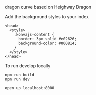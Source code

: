 dragon curve based on Heighway Dragon

Add the background styles to your index

```
<head>
  <style>
    .konvajs-content {
      border: 3px solid #e02626;
      background-color: #000814;
    }
  </style>
</head>
```

To run develop locally
```
npm run build
npm run dev

open up localhost:8000
```
